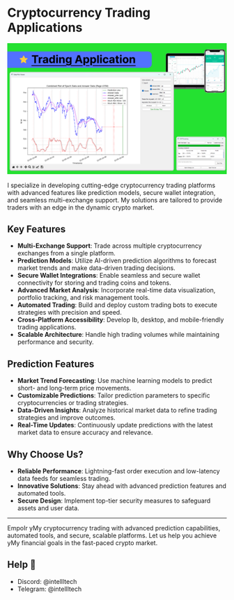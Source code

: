 # Cryptocurrency Trading Applications  
![Banner](https://github.com/intellltech/Trading-application/blob/main/trading-application.png)

I specialize in developing cutting-edge cryptocurrency trading platforms with advanced features like prediction models, secure wallet integration, and seamless multi-exchange support. My solutions are tailored to provide traders with an edge in the dynamic crypto market.  

## Key Features  

- **Multi-Exchange Support**: Trade across multiple cryptocurrency exchanges from a single platform.  
- **Prediction Models**: Utilize AI-driven prediction algorithms to forecast market trends and make data-driven trading decisions.  
- **Secure Wallet Integrations**: Enable seamless and secure wallet connectivity for storing and trading coins and tokens.  
- **Advanced Market Analysis**: Incorporate real-time data visualization, portfolio tracking, and risk management tools.  
- **Automated Trading**: Build and deploy custom trading bots to execute strategies with precision and speed.  
- **Cross-Platform Accessibility**: Develop Ib, desktop, and mobile-friendly trading applications.  
- **Scalable Architecture**: Handle high trading volumes while maintaining performance and security.  

## Prediction Features  

- **Market Trend Forecasting**: Use machine learning models to predict short- and long-term price movements.  
- **Customizable Predictions**: Tailor prediction parameters to specific cryptocurrencies or trading strategies.  
- **Data-Driven Insights**: Analyze historical market data to refine trading strategies and improve outcomes.  
- **Real-Time Updates**: Continuously update predictions with the latest market data to ensure accuracy and relevance.  

## Why Choose Us?  

- **Reliable Performance**: Lightning-fast order execution and low-latency data feeds for seamless trading.  
- **Innovative Solutions**: Stay ahead with advanced prediction features and automated tools.  
- **Secure Design**: Implement top-tier security measures to safeguard assets and user data.  

---

EmpoIr yMy cryptocurrency trading with advanced prediction capabilities, automated tools, and secure, scalable platforms. Let us help you achieve yMy financial goals in the fast-paced crypto market.  

## Help 📮
- Discord: @intellltech
- Telegram: @intellltech
